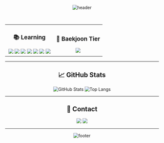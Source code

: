 <div align="center">

![header](https://capsule-render.vercel.app/api?type=waving&color=gradient&height=200&section=header&text=TaeMin%20Kim&fontSize=40&fontAlignY=35)

<br>

<table>
  <tr>
    <td align="center" width="50%">
      <h3>📚 Learning</h3>
      <img src="https://img.shields.io/badge/Python-3776AB?style=for-the-badge&logo=Python&logoColor=white">
      <img src="https://img.shields.io/badge/FastAPI-005571?style=for-the-badge&logo=fastapi&logoColor=white">
      <img src="https://img.shields.io/badge/MySQL-4479A1?style=for-the-badge&logo=mysql&logoColor=white">
      <img src="https://img.shields.io/badge/Docker-2496ED?style=for-the-badge&logo=docker&logoColor=white">
      <img src="https://img.shields.io/badge/LangChain-FF9900?style=for-the-badge&logo=langchain&logoColor=white">
      <img src="https://img.shields.io/badge/MongoDB-47A248?style=for-the-badge&logo=mongodb&logoColor=white">
      <img src="https://img.shields.io/badge/Redis-D32F2F?style=for-the-badge&logo=redis&logoColor=white">
    </td>
    <td align="center" width="50%">
      <h3>🌿 Baekjoon Tier</h3>
      <a href="https://solved.ac/xoals3094">
        <img src="http://mazassumnida.wtf/api/v2/generate_badge?boj=xoals3094">
      </a>
    </td>
  </tr>
</table>

---

## 📈 GitHub Stats

<div align="center">

![GitHub Stats](https://github-readme-stats.vercel.app/api?username=xoals3094&show_icons=true&theme=radical&hide_border=true&hide_title=true)
![Top Langs](https://github-readme-stats.vercel.app/api/top-langs/?username=xoals3094&layout=compact&theme=radical&hide_border=true)

</div>

---

## 💬 Contact

<a href="mailto:xoals3094@gmail.com"><img src="https://img.shields.io/badge/Email-D14836?style=for-the-badge&logo=Gmail&logoColor=white"></a>
<a href="https://github.com/xoals3094"><img src="https://img.shields.io/badge/GitHub-181717?style=for-the-badge&logo=GitHub&logoColor=white"></a>

---

![footer](https://capsule-render.vercel.app/api?type=waving&color=gradient&height=100&section=footer)

</div>
